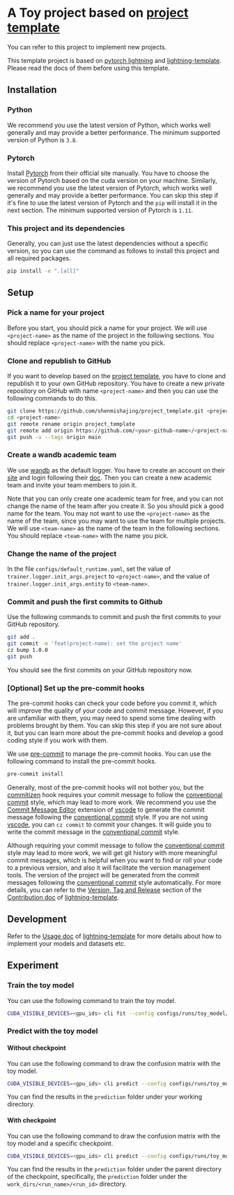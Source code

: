 # A Toy project based on [project template](https://github.com/shenmishajing/project_template)

You can refer to this project to implement new projects.

This template project is based on [pytorch lightning](https://pytorch-lightning.readthedocs.io/en/stable/) and [lightning-template](https://github.com/shenmishajing/lightning_template). Please read the docs of them before using this template.

## Installation

### Python

We recommend you use the latest version of Python, which works well generally and may provide a better performance. The minimum supported version of Python is `3.8`.

### Pytorch

Install [Pytorch](https://pytorch.org/get-started/locally/) from their official site manually. You have to choose the version of Pytorch based on the cuda version on your machine. Similarly, we recommend you use the latest version of Pytorch, which works well generally and may provide a better performance. You can skip this step if it's fine to use the latest version of Pytorch and the `pip` will install it in the next section. The minimum supported version of Pytorch is `1.11`.

### This project and its dependencies

Generally, you can just use the latest dependencies without a specific version, so you can use the command as follows to install this project and all required packages.

```bash
pip install -e ".[all]"
```

## Setup

### Pick a name for your project

Before you start, you should pick a name for your project. We will use `<project-name>` as the name of the project in the following sections. You should replace `<project-name>` with the name you pick.

### Clone and republish to GitHub

If you want to develop based on the [project template](https://github.com/shenmishajing/project_template), you have to clone and republish it to your own GitHub repository. You have to create a new private repository on GitHub with name `<project-name>` and then you can use the following commands to do this.

```bash
git clone https://github.com/shenmishajing/project_template.git <project-name>
cd <project-name>
git remote rename origin project_template
git remote add origin https://github.com/<your-github-name>/<project-name>.git
git push -u --tags origin main
```

### Create a wandb academic team

We use [wandb](https://wandb.ai/) as the default logger. You have to create an account on their [site](https://wandb.ai/) and login following their [doc](https://docs.wandb.ai/quickstart). Then you can create a new academic team and invite your team members to join it.

Note that you can only create one academic team for free, and you can not change the name of the team after you create it. So you should pick a good name for the team. You may not want to use the `<project-name>` as the name of the team, since you may want to use the team for multiple projects. We will use `<team-name>` as the name of the team in the following sections. You should replace `<team-name>` with the name you pick.

### Change the name of the project

In the file `configs/default_runtime.yaml`, set the value of `trainer.logger.init_args.project` to `<project-name>`, and the value of `trainer.logger.init_args.entity` to `<team-name>`.

### Commit and push the first commits to Github

Use the following commands to commit and push the first commits to your GitHub repository.

```bash
git add .
git commit -m 'feat(project-name): set the project name'
cz bump 1.0.0
git push
```

You should see the first commits on your GitHub repository now.

### [Optional] Set up the pre-commit hooks

The pre-commit hooks can check your code before you commit it, which will improve the quality of your code and commit message. However, if you are unfamiliar with them, you may need to spend some time dealing with problems brought by them. You can skip this step if you are not sure about it, but you can learn more about the pre-commit hooks and develop a good coding style if you work with them.

We use [pre-commit](https://pre-commit.com/) to manage the pre-commit hooks. You can use the following command to install the pre-commit hooks.

```bash
pre-commit install
```

Generally, most of the pre-commit hooks will not bother you, but the [commitizen](https://github.com/commitizen-tools/commitizen) hook requires your commit message to follow the [conventional commit](https://www.conventionalcommits.org/en/v1.0.0/) style, which may lead to more work. We recommend you use the [Commit Message Editor](https://marketplace.visualstudio.com/items?itemName=adam-bender.commit-message-editor) extension of [vscode](https://code.visualstudio.com/) to generate the commit message following the [conventional commit](https://www.conventionalcommits.org/en/v1.0.0/) style. If you are not using [vscode](https://code.visualstudio.com/), you can `cz commit` to commit your changes. It will guide you to write the commit message in the [conventional commit](https://www.conventionalcommits.org/en/v1.0.0/) style.

Although requiring your commit message to follow the [conventional commit](https://www.conventionalcommits.org/en/v1.0.0/) style may lead to more work, we will get git history with more meaningful commit messages, which is helpful when you want to find or roll your code to a previous version, and also it will facilitate the version management tools. The version of the project will be generated from the commit messages following the [conventional commit](https://www.conventionalcommits.org/en/v1.0.0/) style automatically. For more details, you can refer to the [Version, Tag and Release](https://lightning-template.readthedocs.io/en/latest/get_started/contribution.html#version-tag-and-release) section of the [Contribution doc](https://lightning-template.readthedocs.io/en/latest/get_started/contribution.html#) of [lightning-template](https://github.com/shenmishajing/lightning_template).

## Development

Refer to the [Usage doc](https://lightning-template.readthedocs.io/en/latest/get_started/usage.html#) of [lightning-template](https://github.com/shenmishajing/lightning_template) for more details about how to implement your models and datasets etc.

## Experiment

### Train the toy model

You can use the following command to train the toy model.

```bash
CUDA_VISIBLE_DEVICES=<gpu_ids> cli fit --config configs/runs/toy_model/toy_model_toy_dataset_1x.yaml
```

### Predict with the toy model

#### Without checkpoint

You can use the following command to draw the confusion matrix with the toy model.

```bash
CUDA_VISIBLE_DEVICES=<gpu_ids> cli predict --config configs/runs/toy_model/toy_model_toy_dataset_1x.yaml
```

You can find the results in the `prediction` folder under your working directory.

#### With checkpoint

You can use the following command to draw the confusion matrix with the toy model and a specific checkpoint.

```bash
CUDA_VISIBLE_DEVICES=<gpu_ids> cli predict --config configs/runs/toy_model/toy_model_toy_dataset_1x.yaml --ckpt_path work_dirs/<run_name>/<run_id>/checkpoints/<checkpoint_name>.ckpt
```

You can find the results in the `prediction` folder under the parent directory of the checkpoint, specifically, the `prediction` folder under the `work_dirs/<run_name>/<run_id>` directory.
